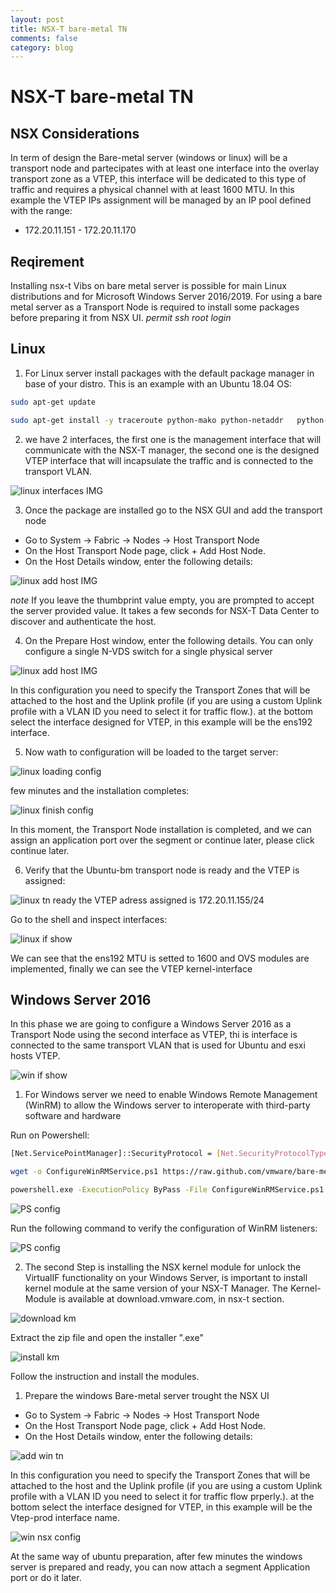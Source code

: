 ```yaml
---
layout: post
title: NSX-T bare-metal TN
comments: false
category: blog
---
```

# NSX-T bare-metal TN

## NSX Considerations
In term of design the Bare-metal server (windows or linux) will be a transport node and partecipates with at least one interface into the overlay transport zone as a VTEP, this interface will be dedicated to this type of traffic and requires a physical channel with at least 1600 MTU.
In this example the VTEP IPs assignment will be managed by an IP pool defined with the range:
- 172.20.11.151 - 172.20.11.170


## Reqirement

Installing nsx-t Vibs on bare metal server is possible for main Linux distributions 
and for Microsoft Windows Server 2016/2019. For using a bare metal server as a Transport Node is required to install some packages before preparing it from NSX UI.
*permit ssh root login*

## Linux

1. For Linux server install packages with the default package manager in base of your distro.
   This is an example with an Ubuntu 18.04 OS:

```bash
sudo apt-get update

sudo apt-get install -y traceroute python-mako python-netaddr   python-simplejson   python-unittest2   python-yaml  python-openssl   dkms  libvirt0 libelf-dev python-netifaces
```
2. we have 2 interfaces, the first one is the management interface that will communicate with the NSX-T manager, the second one is the designed VTEP interface that will incapsulate the traffic and is connected to the transport VLAN.

![linux interfaces IMG](/images/nsx-t-linux-adapters.png)


3. Once the package are installed go to the NSX GUI and add the transport node
- Go to System → Fabric → Nodes → Host Transport Node
- On the Host Transport Node page, click + Add Host Node.
- On the Host Details window, enter the following details:

![linux add host IMG](/images/add-ubuntu-bm.png)

*note* If you leave the thumbprint value empty, you are prompted to accept the server provided value. It takes a few seconds for NSX-T Data Center to discover and authenticate the host.

4. On the Prepare Host window, enter the following details. You can only configure a single N-VDS switch for a single physical server

![linux add host IMG](/images/ubuntu-nsx-config.png)

In this configuration you need to specify the Transport Zones that will be attached to the host and the Uplink profile (if you are using a custom Uplink profile with a VLAN ID you need to select it for traffic flow.).
at the bottom select the interface designed for VTEP, in this example will be the ens192 interface.

5. Now wath to configuration will be loaded to the target server:

![linux loading config](/images/configuration-loading.png)

few minutes and the installation completes:

![linux finish config](/images/ubuntu-prep-finish.png)  

In this moment, the Transport Node installation is completed, and we can assign an application port over the segment or continue later, please click continue later.

6. Verify that the Ubuntu-bm transport node is ready and the VTEP is assigned:

![linux tn ready](/images/ubuntu-tn-ready.png) 
the VTEP adress assigned is 172.20.11.155/24

Go to the shell and inspect interfaces:

![linux if show](/images/ovs-show.png)

We can see that the ens192 MTU is setted to 1600 and OVS modules are implemented,
finally we can see the VTEP kernel-interface

## Windows Server 2016
In this phase we are going to configure a Windows Server 2016 as a Transport Node using the second interface as VTEP, thi is interface is connected to the same transport VLAN that is used for Ubuntu and esxi hosts VTEP.

![win if show](/images/win-interfaces.png)


1. For Windows server we need to enable Windows Remote Management (WinRM) to allow the Windows server to interoperate with third-party software and hardware

Run on Powershell:    
```bash
[Net.ServicePointManager]::SecurityProtocol = [Net.SecurityProtocolType]::Tls12
```

```bash
wget -o ConfigureWinRMService.ps1 https://raw.github.com/vmware/bare-metal-server-integration-with-nsxt/blob/master/bms-ansible-nsx/windows/ConfigureWinRMService.ps1
```

```bash
powershell.exe -ExecutionPolicy ByPass -File ConfigureWinRMService.ps1
```

![PS config](/images/PS-Config.png)

Run the following command to verify the configuration of WinRM listeners:

![PS config](/images/verify-winrm.png)

2. The second Step is installing the NSX kernel module for unlock the VirtualIF functionality on your Windows Server, is important to install kernel module at the same version of your NSX-T Manager.
The Kernel- Module is available at download.vmware.com, in nsx-t section.

![download km](/images/win-kernel-module.png)

Extract the zip file and open the installer ".exe"

![install km](/images/installer-kmod.png)

Follow the instruction and install the modules.

1. Prepare the windows Bare-metal  server trought the NSX UI
- Go to System → Fabric → Nodes → Host Transport Node
- On the Host Transport Node page, click + Add Host Node.
- On the Host Details window, enter the following details:


![add win tn](/images/win-add-tn.png)

In this configuration you need to specify the Transport Zones that will be attached to the host and the Uplink profile (if you are using a custom Uplink profile with a VLAN ID you need to select it for traffic flow prperly.).
at the bottom select the interface designed for VTEP, in this example will be the Vtep-prod interface name.

![win nsx config](/images/win-nsxt-config.png)

At the same way of ubuntu preparation, after few minutes the windows server is prepared and ready, you can now attach a segment Application port or do it later.

